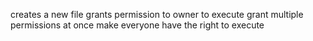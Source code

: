 creates a new file
grants permission to owner to execute
grant multiple permissions at once
make everyone have the right to execute